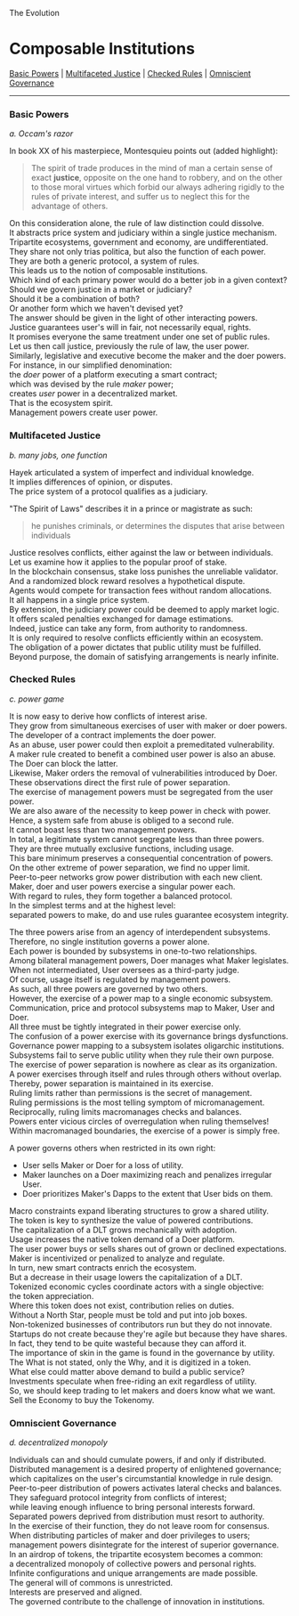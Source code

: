 The Evolution

# Composable Institutions

[Basic Powers](./07_composable_institutions.md#basic-powers) |
[Multifaceted Justice](./07_composable_institutions.md#multifaceted-justice) |
[Checked Rules](./07_composable_institutions.md#checked-rules) |
[Omniscient Governance](./07_composable_institutions.md#omniscient-governance)

---

### Basic Powers

*a. Occam's razor*

In book XX of his masterpiece, Montesquieu points out (added highlight):
> The spirit of trade produces in the mind of man a certain sense of exact **justice**, opposite on the one hand to robbery, and on the other to those moral virtues which forbid our always adhering rigidly to the rules of private interest, and suffer us to neglect this for the advantage of others.

On this consideration alone, the rule of law distinction could dissolve.\
It abstracts price system and judiciary within a single justice mechanism.\
Tripartite ecosystems, government and economy, are undifferentiated.\
They share not only trias politica, but also the function of each power.\
They are both a generic protocol, a system of rules.\
This leads us to the notion of composable institutions.\
Which kind of each primary power would do a better job in a given context?\
Should we govern justice in a market or judiciary?\
Should it be a combination of both?\
Or another form which we haven't devised yet?\
The answer should be given in the light of other interacting powers.\
Justice guarantees user's will in fair, not necessarily equal, rights.\
It promises everyone the same treatment under one set of public rules.\
Let us then call justice, previously the rule of law, the user power.\
Similarly, legislative and executive become the maker and the doer powers.\
For instance, in our simplified denomination:\
the *doer* power of a platform executing a smart contract;\
which was devised by the rule *maker* power;\
creates *user* power in a decentralized market.\
That is the ecosystem spirit.\
Management powers create user power.

### Multifaceted Justice

*b. many jobs, one function*

Hayek articulated a system of imperfect and individual knowledge.\
It implies differences of opinion, or disputes.\
The price system of a protocol qualifies as a judiciary.

"The Spirit of Laws" describes it in a prince or magistrate as such:
> he punishes criminals, or determines the disputes that arise between individuals

Justice resolves conflicts, either against the law or between individuals.\
Let us examine how it applies to the popular proof of stake.\
In the blockchain consensus, stake loss punishes the unreliable validator.\
And a randomized block reward resolves a hypothetical dispute.\
Agents would compete for transaction fees without random allocations.\
It all happens in a single price system.\
By extension, the judiciary power could be deemed to apply market logic.\
It offers scaled penalties exchanged for damage estimations.\
Indeed, justice can take any form, from authority to randomness.\
It is only required to resolve conflicts efficiently within an ecosystem.\
The obligation of a power dictates that public utility must be fulfilled.\
Beyond purpose, the domain of satisfying arrangements is nearly infinite.

### Checked Rules

*c. power game*

It is now easy to derive how conflicts of interest arise.\
They grow from simultaneous exercises of user with maker or doer powers.\
The developer of a contract implements the doer power.\
As an abuse, user power could then exploit a premeditated vulnerability.\
A maker rule created to benefit a combined user power is also an abuse.\
The Doer can block the latter.\
Likewise, Maker orders the removal of vulnerabilities introduced by Doer.\
These observations direct the first rule of power separation.\
The exercise of management powers must be segregated from the user power.\
We are also aware of the necessity to keep power in check with power.\
Hence, a system safe from abuse is obliged to a second rule.\
It cannot boast less than two management powers.\
In total, a legitimate system cannot segregate less than three powers.\
They are three mutually exclusive functions, including usage.\
This bare minimum preserves a consequential concentration of powers.\
On the other extreme of power separation, we find no upper limit.\
Peer-to-peer networks grow power distribution with each new client.\
Maker, doer and user powers exercise a singular power each.\
With regard to rules, they form together a balanced protocol.\
In the simplest terms and at the highest level:\
separated powers to make, do and use rules guarantee ecosystem integrity. 

The three powers arise from an agency of interdependent subsystems.\
Therefore, no single institution governs a power alone.\
Each power is bounded by subsystems in one-to-two relationships.\
Among bilateral management powers, Doer manages what Maker legislates.\
When not intermediated, User oversees as a third-party judge.\
Of course, usage itself is regulated by management powers.\
As such, all three powers are governed by two others.\
However, the exercise of a power map to a single economic subsystem.\
Communication, price and protocol subsystems map to Maker, User and Doer.\
All three must be tightly integrated in their power exercise only.\
The confusion of a power exercise with its governance brings dysfunctions.\
Governance power mapping to a subsystem isolates oligarchic institutions.\
Subsystems fail to serve public utility when they rule their own purpose.\
The exercise of power separation is nowhere as clear as its organization.\
A power exercises through itself and rules through others without overlap.\
Thereby, power separation is maintained in its exercise.\
Ruling limits rather than permissions is the secret of management.\
Ruling permissions is the most telling symptom of micromanagement.\
Reciprocally, ruling limits macromanages checks and balances.\
Powers enter vicious circles of overregulation when ruling themselves!\
Within macromanaged boundaries, the exercise of a power is simply free.

A power governs others when restricted in its own right:
- User sells Maker or Doer for a loss of utility.
- Maker launches on a Doer maximizing reach and penalizes irregular User.
- Doer prioritizes Maker's Dapps to the extent that User bids on them.

Macro constraints expand liberating structures to grow a shared utility.\
The token is key to synthesize the value of powered contributions.\
The capitalization of a DLT grows mechanically with adoption.\
Usage increases the native token demand of a Doer platform.\
The user power buys or sells shares out of grown or declined expectations.\
Maker is incentivized or penalized to analyze and regulate.\
In turn, new smart contracts enrich the ecosystem.\
But a decrease in their usage lowers the capitalization of a DLT.\
Tokenized economic cycles coordinate actors with a single objective:\
the token appreciation.\
Where this token does not exist, contribution relies on duties.\
Without a North Star, people must be told and put into job boxes.\
Non-tokenized businesses of contributors run but they do not innovate.\
Startups do not create because they're agile but because they have shares.\
In fact, they tend to be quite wasteful because they can afford it.\
The importance of skin in the game is found in the governance by utility.\
The What is not stated, only the Why, and it is digitized in a token.\
What else could matter above demand to build a public service?\
Investments speculate when free-riding an exit regardless of utility.\
So, we should keep trading to let makers and doers know what we want.\
Sell the Economy to buy the Tokenomy.

### Omniscient Governance

*d. decentralized monopoly*

Individuals can and should cumulate powers, if and only if distributed.\
Distributed management is a desired property of enlightened governance;\
which capitalizes on the user's circumstantial knowledge in rule design.\
Peer-to-peer distribution of powers activates lateral checks and balances.\
They safeguard protocol integrity from conflicts of interest;\
while leaving enough influence to bring personal interests forward.\
Separated powers deprived from distribution must resort to authority.\
In the exercise of their function, they do not leave room for consensus.\
When distributing particles of maker and doer privileges to users;\
management powers disintegrate for the interest of superior governance.\
In an airdrop of tokens, the tripartite ecosystem becomes a common:\
a decentralized monopoly of collective powers and personal rights.\
Infinite configurations and unique arrangements are made possible.\
The general will of commons is unrestricted.\
Interests are preserved and aligned.\
The governed contribute to the challenge of innovation in institutions.

